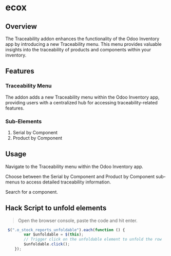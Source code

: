 # ecox

## Overview

The Traceability addon enhances the functionality of the Odoo Inventory app by introducing a new Traceability menu. This menu provides valuable insights into the traceability of products and components within your inventory.

## Features

### Traceability Menu

The addon adds a new Traceability menu within the Odoo Inventory app, providing users with a centralized hub for accessing traceability-related features.

### Sub-Elements

1. Serial by Component
2. Product by Component

## Usage

Navigate to the Traceability menu within the Odoo Inventory app.

Choose between the Serial by Component and Product by Component sub-menus to access detailed traceability information.

Search for a component.


## Hack Script to unfold elements

> Open the browser console, paste the code and hit enter.

```js
 $(".o_stock_reports_unfoldable").each(function () {
        var $unfoldable = $(this);
        // Trigger click on the unfoldable element to unfold the row
        $unfoldable.click();
    });
```
